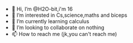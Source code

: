 - 👋 Hi, I’m @H2O-bit,i'm 16
- 👀 I’m interested in Cs,science,maths and biceps
- 🌱 I’m currently learning calculus
- 💞️ I’m looking to collaborate on nothing
- 📫 How to reach me (jk,you can't reach me)

<!---
H2O-bit/H2O-bit is a ✨ special ✨ repository because its `README.md` (this file) appears on your GitHub profile.
You can click the Preview link to take a look at your changes.
--->
